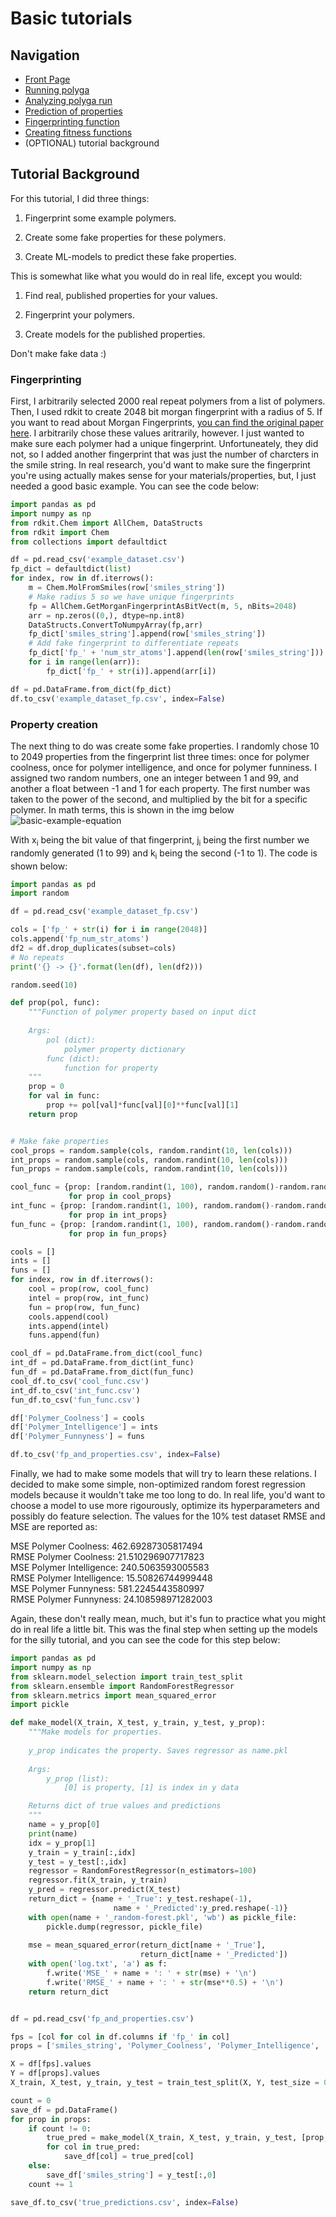 # Basic tutorials
## Navigation
- [Front Page](../../README.md)
- [Running polyga](basic.md)
- [Analyzing polyga run](analyzing.md) 
- [Prediction of properties](predict.md)
- [Fingerprinting function](fingerprinting.md)
- [Creating fitness functions](fitness.md)
- (OPTIONAL) tutorial background

## Tutorial Background
For this tutorial, I did three things:

1. Fingerprint some example polymers.

2. Create some fake properties for these polymers.

3. Create ML-models to predict these fake properties.

This is somewhat like what you would do in real life, except you would:

1. Find real, published properties for your values.

2. Fingerprint your polymers.

3. Create models for the published properties.

Don't make fake data :)

### Fingerprinting
First, I arbitrarily selected 2000 real repeat polymers from a list of polymers. Then,
I used rdkit to create 2048 bit morgan fingerprint with a radius of 5. If you
want to read about Morgan Fingerprints, [you can find the original paper here](https://pubs.acs.org/doi/10.1021/c160017a018).
I arbitrarily chose these values aritrarily, however. I just wanted to make sure
each polymer had a unique fingerprint. Unfortuneately, they did not, so I added
another fingerprint that was just the number of charcters in the smile string.
In real research, you'd want to make sure the fingerprint you're using actually
makes sense for your materials/properties, but, I just needed a good basic 
example. You can see the code below:
```Python
import pandas as pd
import numpy as np
from rdkit.Chem import AllChem, DataStructs
from rdkit import Chem
from collections import defaultdict

df = pd.read_csv('example_dataset.csv')
fp_dict = defaultdict(list)
for index, row in df.iterrows():
    m = Chem.MolFromSmiles(row['smiles_string'])
    # Make radius 5 so we have unique fingerprints
    fp = AllChem.GetMorganFingerprintAsBitVect(m, 5, nBits=2048)
    arr = np.zeros((0,), dtype=np.int8)
    DataStructs.ConvertToNumpyArray(fp,arr)
    fp_dict['smiles_string'].append(row['smiles_string'])
    # Add fake fingerprint to differentiate repeats
    fp_dict['fp_' + 'num_str_atoms'].append(len(row['smiles_string']))
    for i in range(len(arr)):
        fp_dict['fp_' + str(i)].append(arr[i])

df = pd.DataFrame.from_dict(fp_dict)
df.to_csv('example_dataset_fp.csv', index=False)
```

### Property creation
The next thing to do was create some fake properties. I randomly chose 
10 to 2049 properties from the fingerprint list three times: once for 
polymer coolness, once for polymer intelligence, and once for polymer
funniness. I assigned two random numbers, one an integer between 1 and 99, and
another a float between -1 and 1 for each property. The first number was
taken to the power of the second, and multiplied by the bit for a specific 
polymer. In math terms, this is shown in the img below
![basic-example-equation](../../imgs/simple_example_eq.png)

With x<sub>i</sub> being the bit value of that fingerprint, j<sub>i</sub> being
the first number we randomly generated (1 to 99) and k<sub>i</sub> being the
second (-1 to 1). The code is shown below:
```Python
import pandas as pd
import random

df = pd.read_csv('example_dataset_fp.csv')

cols = ['fp_' + str(i) for i in range(2048)]
cols.append('fp_num_str_atoms')
df2 = df.drop_duplicates(subset=cols)
# No repeats
print('{} -> {}'.format(len(df), len(df2)))

random.seed(10)

def prop(pol, func):
    """Function of polymer property based on input dict
    
    Args:
        pol (dict):
            polymer property dictionary
        func (dict):
            function for property
    """
    prop = 0
    for val in func:
        prop += pol[val]*func[val][0]**func[val][1]
    return prop


# Make fake properties
cool_props = random.sample(cols, random.randint(10, len(cols)))
int_props = random.sample(cols, random.randint(10, len(cols)))
fun_props = random.sample(cols, random.randint(10, len(cols)))

cool_func = {prop: [random.randint(1, 100), random.random()-random.random()] 
             for prop in cool_props} 
int_func = {prop: [random.randint(1, 100), random.random()-random.random()] 
             for prop in int_props} 
fun_func = {prop: [random.randint(1, 100), random.random()-random.random()] 
             for prop in fun_props} 

cools = []
ints = []
funs = []
for index, row in df.iterrows():
    cool = prop(row, cool_func)
    intel = prop(row, int_func)
    fun = prop(row, fun_func)
    cools.append(cool)
    ints.append(intel)
    funs.append(fun)

cool_df = pd.DataFrame.from_dict(cool_func)
int_df = pd.DataFrame.from_dict(int_func)
fun_df = pd.DataFrame.from_dict(fun_func)
cool_df.to_csv('cool_func.csv')
int_df.to_csv('int_func.csv')
fun_df.to_csv('fun_func.csv')

df['Polymer_Coolness'] = cools
df['Polymer_Intelligence'] = ints
df['Polymer_Funnyness'] = funs

df.to_csv('fp_and_properties.csv', index=False)
```

Finally, we had to make some models that will try to learn these relations.
I decided to make some simple, non-optimized random forest regression models
because it wouldn't take me too long to do. In real life, you'd want to 
choose a model to use more rigourously, optimize its hyperparameters and 
possibly do feature selection. The values for the 10% test dataset RMSE and MSE
are reported as:

MSE Polymer Coolness: 462.69287305817494  
RMSE Polymer Coolness: 21.510296907717823  
MSE Polymer Intelligence: 240.5063593005583  
RMSE Polymer Intelligence: 15.50826744999448  
MSE Polymer Funnyness: 581.2245443580997  
RMSE Polymer Funnyness: 24.108598971282003  

Again, these don't really mean, much, but it's fun to practice what you 
might do in real life a little bit. This was the final step when setting up
the models for the silly tutorial, and you can see the code for this step
below:  

```Python
import pandas as pd
import numpy as np
from sklearn.model_selection import train_test_split
from sklearn.ensemble import RandomForestRegressor
from sklearn.metrics import mean_squared_error
import pickle

def make_model(X_train, X_test, y_train, y_test, y_prop):
    """Make models for properties.
    
    y_prop indicates the property. Saves regressor as name.pkl
    
    Args:
        y_prop (list):
            [0] is property, [1] is index in y data

    Returns dict of true values and predictions
    """
    name = y_prop[0]
    print(name)
    idx = y_prop[1]
    y_train = y_train[:,idx]
    y_test = y_test[:,idx]
    regressor = RandomForestRegressor(n_estimators=100)
    regressor.fit(X_train, y_train)
    y_pred = regressor.predict(X_test)
    return_dict = {name + '_True': y_test.reshape(-1), 
                       name + '_Predicted':y_pred.reshape(-1)}
    with open(name + '_random-forest.pkl', 'wb') as pickle_file:
        pickle.dump(regressor, pickle_file)
    
    mse = mean_squared_error(return_dict[name + '_True'], 
                             return_dict[name + '_Predicted'])
    with open('log.txt', 'a') as f:
        f.write('MSE_' + name + ': ' + str(mse) + '\n')
        f.write('RMSE_' + name + ': ' + str(mse**0.5) + '\n')
    return return_dict


df = pd.read_csv('fp_and_properties.csv')

fps = [col for col in df.columns if 'fp_' in col]
props = ['smiles_string', 'Polymer_Coolness', 'Polymer_Intelligence', 'Polymer_Funnyness']

X = df[fps].values
Y = df[props].values
X_train, X_test, y_train, y_test = train_test_split(X, Y, test_size = 0.1)

count = 0
save_df = pd.DataFrame()
for prop in props:
    if count != 0:
        true_pred = make_model(X_train, X_test, y_train, y_test, [prop, count])
        for col in true_pred:
            save_df[col] = true_pred[col]
    else:
        save_df['smiles_string'] = y_test[:,0]
    count += 1

save_df.to_csv('true_predictions.csv', index=False)
```
